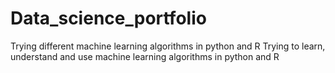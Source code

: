 # Data_science_portfolio
Trying different machine learning algorithms in python and R
Trying to learn, understand and use machine learning algorithms in python and R
